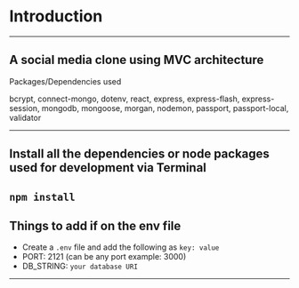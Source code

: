 # Introduction
---
 A social media clone using MVC architecture  
---

 Packages/Dependencies used 

bcrypt, connect-mongo, dotenv, react, express, express-flash, express-session, mongodb, mongoose, morgan, nodemon, passport, passport-local, validator

---

Install all the dependencies or node packages used for development via Terminal
---
`npm install` 
---

Things to add if on the env file
 ---
  - Create a `.env` file and add the following as `key: value` 
  - PORT: 2121 (can be any port example: 3000) 
  - DB_STRING: `your database URI` 
 ---
 


